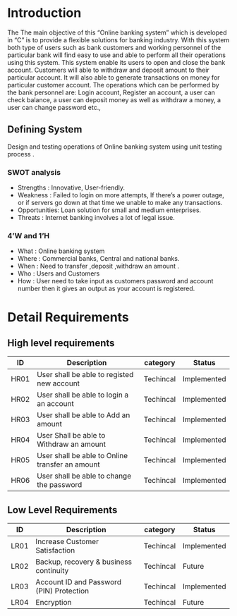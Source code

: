 # Introduction
The The main objective of this “Online banking system” which is developed in “C” is to provide a flexible solutions for banking industry. With this system both type of users such as bank customers and working personnel of the particular bank will find easy to use and able to perform all their operations using this system. This system enable its users to open and close the bank account. Customers will able to withdraw and deposit amount to their particular account. It will also able to generate transactions on money for particular customer account.
The operations which can be performed by the bank personnel are: 
Login account, Register an account, a user can check balance, a user can deposit money as well as withdraw a money, a user can change password etc.,
## Defining System
Design and testing operations of Online banking system using unit testing  process .
### SWOT analysis
* Strengths    : Innovative, User-friendly.
* Weakness     : Failed to login on more attempts, If there’s a power outage, or if servers go down at  that time we unable to make any transactions.
* Opportunities: Loan solution for small and medium enterprises.
* Threats      : Internet banking involves a lot of legal issue.
### 4’W and 1’H
* What  : Online banking system
* Where : Commercial banks, Central and national banks.
* When  : Need to transfer ,deposit ,withdraw an amount .
* Who   : Users and Customers
* How   : User need to take input as customers password and account number then it gives  an output as  your account is registered.
# Detail Requirements
## High level requirements
| ID  	  | Description   	                                     | category    	| Status       	|
|---	    |---	                                                 |---	          |---	           |
| HR01  	|	User shall be able to registed new account   	      | Techincal   	| Implemented  	|
|HR02   	| 	User shall be able to login a an account          	| Techincal   	|Implemented   	|
|HR03   	| User shall be able to Add an amount	   	            | Techincal   	|Implemented   	|
|HR04    |   User Shall be able to Withdraw an amount	         | Techincal   	|Implemented   	|
|   HR05	|  	User shall be able to Online transfer an amount  	| Techincal   	|Implemented   	|
|   HR06	|  User shall be able to change the password 	        | Techincal   	|Implemented   	|
## Low Level Requirements
 |  ID  	   |  Description 	                               |    category 	 |    Status	  |
 |---	      |---	                                          |---            |---	         |
 |LR01      |Increase Customer Satisfaction                |   Techincal   | Implemented	|
 | LR02    	|  Backup, recovery & business continuity     	| Techincal    	| 	Future     |
 | LR03    	| Account ID and Password (PIN) Protection    	| Techincal    	|  Implemented|
 | LR04    	| Encryption                                  	|   Techincal  	|   Future    |                                   
 
                                          

